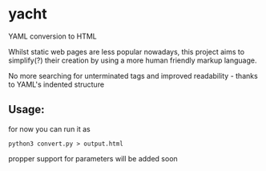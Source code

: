 # yacht
YAML conversion to HTML

Whilst static web pages are less popular nowadays, this project aims to simplify(?) their creation by using a more human friendly markup language. 

No more searching for unterminated tags and improved readability - thanks to YAML's indented structure

## Usage:
for now you can run it as 

`python3 convert.py > output.html`

propper support for parameters will be added soon
